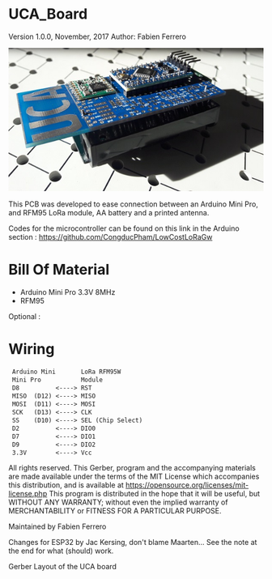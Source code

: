 # UCA_Board


Version 1.0.0, November, 2017
Author: Fabien Ferrero

<img src="https://github.com/FabienFerrero/UCA_Board/blob/master/documents/pictures/UCA.jpg">

This PCB was developed to ease connection between an Arduino Mini Pro, and RFM95 LoRa module, AA battery and a printed antenna.

Codes for the microcontroller can be found on this link in the Arduino section : https://github.com/CongducPham/LowCostLoRaGw

# Bill Of Material

* Arduino Mini Pro 3.3V 8MHz
* RFM95

Optional :


# Wiring

```
 Arduino Mini       LoRa RFM95W 
 Mini Pro           Module
 D8          <----> RST
 MISO  (D12) <----> MISO
 MOSI  (D11) <----> MOSI
 SCK   (D13) <----> CLK
 SS    (D10) <----> SEL (Chip Select)
 D2          <----> DIO0
 D7          <----> DIO1
 D9          <----> DIO2
 3.3V        <----> Vcc

 ```


All rights reserved. This Gerber, program and the accompanying materials are made available under the terms of the MIT License which accompanies this distribution, and is available at https://opensource.org/licenses/mit-license.php
This program is distributed in the hope that it will be useful, but WITHOUT ANY WARRANTY; without even the implied warranty of MERCHANTABILITY or FITNESS FOR A PARTICULAR PURPOSE.

Maintained by Fabien Ferrero

Changes for ESP32 by Jac Kersing, don't blame Maarten... See the note at the end for what (should) work.

Gerber Layout of the UCA board
